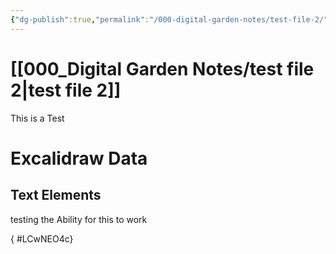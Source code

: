 ```yaml
---
{"dg-publish":true,"permalink":"/000-digital-garden-notes/test-file-2/"}
---
```


#  [[000_Digital Garden Notes/test file 2\|test file 2]] 
This is a Test

 
 
# Excalidraw Data

## Text Elements
testing the Ability for this to work

{ #LCwNEO4c}



